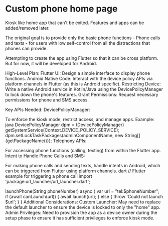 # Custom phone home page
Kiosk like home app that can't be exited.  Features and apps can be added/removed later.

The original goal is to provide only the basic phone functions - Phone calls and texts - for users with low self-control from all the distractions that phones can provide.  

Attempting to create the app using Flutter so that it can be cross platform. But for now, it will be developed for Android.  

High-Level Plan:
Flutter UI: Design a simple interface to display phone functions.
Android Native Code: Interact with the device policy APIs via platform channels in Flutter (as this is Android specific).
Restricting Device: Write a native Android service in Kotlin/Java using the DevicePolicyManager to lock down the phone's features.
Grant Permissions: Request necessary permissions for phone and SMS access.

Key APIs Needed:
DevicePolicyManager:

To enforce the kiosk mode, restrict access, and manage apps.
Example:
java
DevicePolicyManager dpm = (DevicePolicyManager) getSystemService(Context.DEVICE_POLICY_SERVICE);
dpm.setLockTaskPackages(adminComponentName, new String[]{getPackageName()});
Telephony APIs:

For accessing phone functions (calling, texting) from within the Flutter app.
Intent to Handle Phone Calls and SMS:

For making phone calls and sending texts, handle intents in Android, which can be triggered from Flutter using platform channels.
dart
// Flutter example for triggering a phone call
import 'package:url_launcher/url_launcher.dart';

launchPhone(String phoneNumber) async {
  var url = "tel:$phoneNumber";
  if (await canLaunch(url)) {
    await launch(url);
  } else {
    throw 'Could not launch $url';
  }
}
Additional Considerations:
Custom Launcher: May need to replace the default launcher to ensure the device is locked to only the "home" app.
Admin Privileges: Need to provision the app as a device owner during the setup phase to ensure it has sufficient privileges to enforce kiosk mode.
